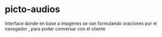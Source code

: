 # picto-audios
Interface donde en base a imagenes se van formulando oraciones por el navegador , para poder conversar con el cliente
